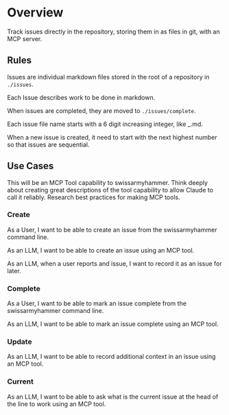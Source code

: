# Overview

Track issues directly in the repository, storing them in as files in git, with an MCP server.

## Rules

Issues are individual markdown files stored in the root of a repository in `./issues`.

Each Issue describes work to be done in markdown.

When issues are completed, they are moved to `./issues/complete`.

Each issue file name starts with a 6 digit increasing integer, like <nnnnnn>_<more naming>.md.

When a new issue is created, it need to start with the next highest number so that issues are sequential.

## Use Cases

This will be an MCP Tool capability to swissarmyhammer.
Think deeply about creating great descriptions of the tool capability to allow Claude to call it reliably.
Research best practices for making MCP tools.

### Create

As a User, I want to be able to create an issue from the swissarmyhammer command line.

As an LLM, I want to be able to create an issue using an MCP tool.

As an LLM, when a user reports and issue, I want to record it as an issue for later.

### Complete

As a User, I want to be able to mark an issue complete from the swissarmyhammer command line.

As an LLM, I want to be able to mark an issue complete using an MCP tool.

### Update

As an LLM, I want to be able to record additional context in an issue using an MCP tool.

### Current

As an LLM, I want to be able to ask what is the current issue at the head of the line to work using an MCP tool.
